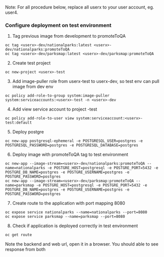 
Note: For all procedure below, replace all userx to your user account, eg. user4.

### Configure deployment on test environment

1. Tag previous image from development to promoteToQA
```
oc tag <userx>-dev/nationalparks:latest <userx>-dev/nationalparks:promoteToQA
oc tag <userx>-dev/parksmap:latest <userx>-dev/parksmap:promoteToQA  
```
2. Create test project
```
oc new-project <userx>-test  
```
3. Add image-puller role from userx-test to userx-dev, so test env can pull image from dev env
```
oc policy add-role-to-group system:image-puller system:serviceaccounts:<userx>-test -n <userx>-dev  
```
4. Add view service account to project <userx>-test
```
oc policy add-role-to-user view system:serviceaccount:<userx>-test:default
```
5. Deploy postgre
```
oc new-app postgresql-ephemeral -e POSTGRESQL_USER=postgres -e POSTGRESQL_PASSWORD=postgres -e POSTGRESQL_DATABASE=postgres
```

6. Deploy image with promoteToQA tag to test environment
```
oc new-app --image-stream=<userx>-dev/nationalparks:promoteToQA --name=nationalparks -e POSTGRE_HOST=postgresql -e POSTGRE_PORT=5432 -e POSTGRE_DB_NAME=postgres -e POSTGRE_USERNAME=postgres -e POSTGRE_PASSWORD=postgres
oc new-app --image-stream=<userx>-dev/parksmap:promoteToQA --name=parksmap -e POSTGRE_HOST=postgresql -e POSTGRE_PORT=5432 -e POSTGRE_DB_NAME=postgres -e POSTGRE_USERNAME=postgres -e POSTGRE_PASSWORD=postgres
```
7. Create route to the application with port mapping 8080
```
oc expose service nationalparks --name=nationalparks --port=8080
oc expose service parksmap --name=parksmap --port=8080
```
8. Check if application is deployed correctly in test environment
```
oc get route
```
Note the backend and web  url, open it in a browser. You should able to see response from both
